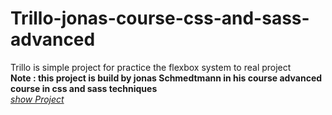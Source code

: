 # Trillo-jonas-course-css-and-sass-advanced
Trillo is simple project for practice the flexbox system to real project 
<BR>
**Note : this project is build by jonas Schmedtmann in his course advanced course in css and sass techniques**
 <br>
  *<a href='https://othmanekahtal.github.io/Trillo-jonas-course-css-and-sass-advanced/'>show Project</a>*
